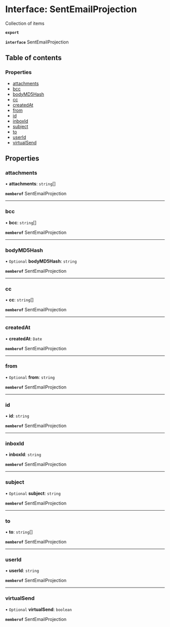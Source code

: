 # Interface: SentEmailProjection

Collection of items

**`export`**

**`interface`** SentEmailProjection

## Table of contents

### Properties

- [attachments](SentEmailProjection.md#attachments)
- [bcc](SentEmailProjection.md#bcc)
- [bodyMD5Hash](SentEmailProjection.md#bodymd5hash)
- [cc](SentEmailProjection.md#cc)
- [createdAt](SentEmailProjection.md#createdat)
- [from](SentEmailProjection.md#from)
- [id](SentEmailProjection.md#id)
- [inboxId](SentEmailProjection.md#inboxid)
- [subject](SentEmailProjection.md#subject)
- [to](SentEmailProjection.md#to)
- [userId](SentEmailProjection.md#userid)
- [virtualSend](SentEmailProjection.md#virtualsend)

## Properties

### attachments

• **attachments**: `string`[]

**`memberof`** SentEmailProjection

___

### bcc

• **bcc**: `string`[]

**`memberof`** SentEmailProjection

___

### bodyMD5Hash

• `Optional` **bodyMD5Hash**: `string`

**`memberof`** SentEmailProjection

___

### cc

• **cc**: `string`[]

**`memberof`** SentEmailProjection

___

### createdAt

• **createdAt**: `Date`

**`memberof`** SentEmailProjection

___

### from

• `Optional` **from**: `string`

**`memberof`** SentEmailProjection

___

### id

• **id**: `string`

**`memberof`** SentEmailProjection

___

### inboxId

• **inboxId**: `string`

**`memberof`** SentEmailProjection

___

### subject

• `Optional` **subject**: `string`

**`memberof`** SentEmailProjection

___

### to

• **to**: `string`[]

**`memberof`** SentEmailProjection

___

### userId

• **userId**: `string`

**`memberof`** SentEmailProjection

___

### virtualSend

• `Optional` **virtualSend**: `boolean`

**`memberof`** SentEmailProjection
